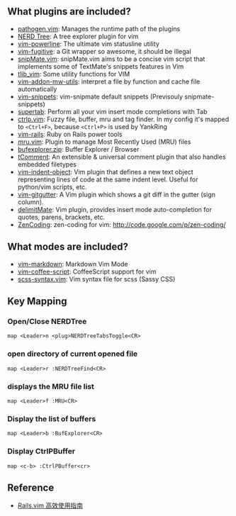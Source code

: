 ## What plugins are included?
* [pathogen.vim](https://github.com/tpope/vim-pathogen): Manages the runtime path of the plugins
* [NERD Tree](https://github.com/scrooloose/nerdtree): A tree explorer plugin for vim
* [vim-powerline](https://github.com/Lokaltog/vim-powerline): The ultimate vim statusline utility
* [vim-fugitive](https://github.com/tpope/vim-fugitive): a Git wrapper so awesome, it should be illegal
* [snipMate.vim](https://github.com/garbas/vim-snipmate): snipMate.vim aims to be a concise vim script that implements some of TextMate's snippets features in Vim
* [tlib_vim](https://github.com/tomtom/tlib_vim): Some utility functions for VIM 
* [vim-addon-mw-utils](https://github.com/MarcWeber/vim-addon-mw-utils): interpret a file by function and cache file automatically
* [vim-snippets](https://github.com/honza/vim-snippets): vim-snipmate default snippets (Previsouly snipmate-snippets)
* [supertab](https://github.com/ervandew/supertab): Perform all your vim insert mode completions with Tab
* [ctrlp.vim](https://github.com/kien/ctrlp.vim): Fuzzy file, buffer, mru and tag finder. In my config it's mapped to `<Ctrl+F>`, because `<Ctrl+P>` is used by YankRing
* [vim-rails](https://github.com/tpope/vim-rails): Ruby on Rails power tools
* [mru.vim](https://github.com/vim-scripts/mru.vim): Plugin to manage Most Recently Used (MRU) files
* [bufexplorer.zip](git://github.com/vim-scripts/bufexplorer.zip.git): Buffer Explorer / Browser
* [tComment](https://github.com/vim-scripts/tComment): An extensible & universal comment plugin that also handles embedded filetypes
* [vim-indent-object](https://github.com/michaeljsmith/vim-indent-object): Vim plugin that defines a new text object representing lines of code at the same indent level. Useful for python/vim scripts, etc.
* [vim-gitgutter](https://github.com/airblade/vim-gitgutter): A Vim plugin which shows a git diff in the gutter (sign column).
* [delimitMate](https://github.com/Raimondi/delimitMate): Vim plugin, provides insert mode auto-completion for quotes, parens, brackets, etc.
* [ZenCoding](https://github.com/mattn/zencoding-vim): zen-coding for vim: http://code.google.com/p/zen-coding/ 

## What modes are included?
* [vim-markdown](https://github.com/plasticboy/vim-markdown): Markdown Vim Mode
* [vim-coffee-script](https://github.com/kchmck/vim-coffee-script): CoffeeScript support for vim
* [scss-syntax.vim](https://github.com/cakebaker/scss-syntax.vim): Vim syntax file for scss (Sassy CSS)

## Key Mapping

### Open/Close NERDTree

    map <Leader>n <plug>NERDTreeTabsToggle<CR>

### open directory of current opened file

    map <Leader>r :NERDTreeFind<CR>

### displays the MRU file list

    map <Leader>f :MRU<CR>

### Display the list of buffers

    map <Leader>b :BufExplorer<CR>
    
### Display CtrlPBuffer 

    map <c-b> :CtrlPBuffer<cr>

## Reference

* [Rails.vim 高效使用指南](http://ruby-china.org/topics/4478)
